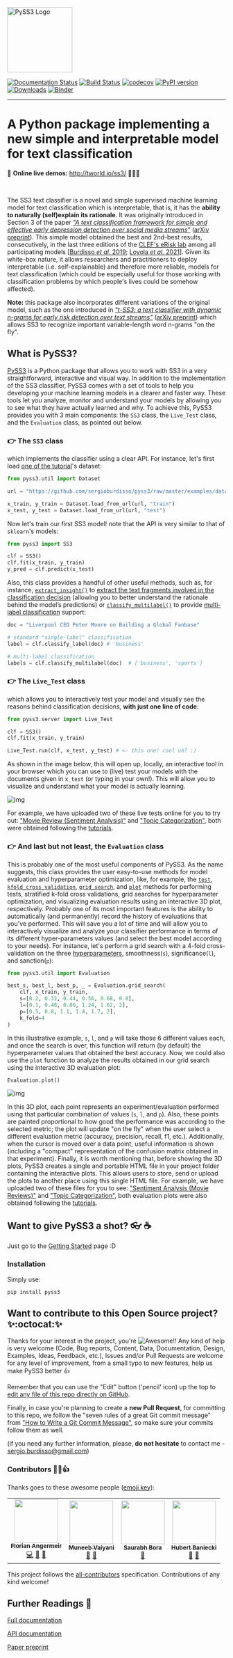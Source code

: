 <img src="https://raw.githubusercontent.com/sergioburdisso/pyss3/master/docs/_static/ss3_logo_banner.png" alt="PySS3 Logo" title="PySS3" height="150" />

[![Documentation Status](https://readthedocs.org/projects/pyss3/badge/?version=latest)](http://pyss3.readthedocs.io/en/latest/?badge=latest)
[![Build Status](https://api.travis-ci.com/sergioburdisso/pyss3.svg?branch=master)](https://app.travis-ci.com/github/sergioburdisso/pyss3)
[![codecov](https://codecov.io/gh/sergioburdisso/pyss3/branch/master/graph/badge.svg)](https://codecov.io/gh/sergioburdisso/pyss3)
[![PyPI version](https://badge.fury.io/py/pyss3.svg)](https://badge.fury.io/py/pyss3)
[![Downloads](https://pepy.tech/badge/pyss3)](https://pepy.tech/project/pyss3)
[![Binder](https://mybinder.org/badge_logo.svg)](https://mybinder.org/v2/gh/sergioburdisso/pyss3/master?filepath=examples)

---

# A Python package implementing a new simple and interpretable model for text classification

:sushi: **Online live demos:** http://tworld.io/ss3/ :icecream::ice_cream::cake:

<br>

The SS3 text classifier is a novel and simple supervised machine learning model for text classification which is interpretable, that is, it has the **ability to naturally (self)explain its rationale**. It was originally introduced in Section 3 of the paper _["A text classification framework for simple and effective early depression detection over social media streams"](https://dx.doi.org/10.1016/j.eswa.2019.05.023)_ ([arXiv preprint](https://arxiv.org/abs/1905.08772)).
This simple model obtained the best and 2nd-best results, consecutively, in the last three editions of the [CLEF's eRisk lab](https://erisk.irlab.org/) among all participating models [[Burdisso *et al.* 2019](http://ceur-ws.org/Vol-2380/paper_103.pdf); [Loyola *et al.* 2021](http://ceur-ws.org/Vol-2936/paper-81.pdf)].
Given its white-box nature, it allows researchers and practitioners to deploy interpretable (i.e. self-explainable) and therefore more reliable, models for text classification (which could be especially useful for those working with classification problems by which people's lives could be somehow affected).

**Note:** this package also incorporates different variations of the original model, such as the one introduced in _["t-SS3: a text classifier with dynamic n-grams for early risk detection over text streams"](https://doi.org/10.1016/j.patrec.2020.07.001)_ ([arXiv preprint](https://arxiv.org/abs/1911.06147)) which allows SS3 to recognize important variable-length word n-grams "on the fly".

## What is PySS3?

[PySS3](https://github.com/sergioburdisso/pyss3) is a Python package that allows you to work with SS3 in a very straightforward, interactive and visual way. In addition to the implementation of the SS3 classifier, PySS3 comes with a set of tools to help you developing your machine learning models in a clearer and faster way. These tools let you analyze, monitor and understand your models by allowing you to see what they have actually learned and why. To achieve this, PySS3 provides you with 3  main components: the ``SS3`` class, the ``Live_Test`` class, and the ``Evaluation`` class, as pointed out below.


### :point_right: The ``SS3`` class

which implements the classifier using a clear API. For instance, let's first load [one of the tutorial](https://pyss3.rtfd.io/en/latest/tutorials/movie-review.html)'s dataset:

```python
from pyss3.util import Dataset

url = "https://github.com/sergioburdisso/pyss3/raw/master/examples/datasets/movie_review.zip"

x_train, y_train = Dataset.load_from_url(url, "train")
x_test, y_test = Dataset.load_from_url(url, "test")
```

Now let's train our first SS3 model! note that the API is very similar to that of `sklearn`'s models:

````python
from pyss3 import SS3

clf = SS3()
clf.fit(x_train, y_train)
y_pred = clf.predict(x_test)
````

Also, this class provides a handful of other useful methods, such as, for instance, [``extract_insight()``](https://pyss3.rtfd.io/en/latest/api/index.html#pyss3.SS3.extract_insight) to [extract the text fragments involved in the classification decision](https://pyss3.readthedocs.io/en/latest/tutorials/extract-insight.html) (allowing you to better understand the rationale behind the model’s predictions) or [``classify_multilabel()``](https://pyss3.rtfd.io/en/latest/api/index.html#pyss3.SS3.classify_multilabel) to provide [multi-label classification](https://en.wikipedia.org/wiki/Multi-label_classification) support: 

````python
doc = "Liverpool CEO Peter Moore on Building a Global Fanbase"

# standard "single-label" classification
label = clf.classify_label(doc) # 'business'

# multi-label classification
labels = clf.classify_multilabel(doc)  # ['business', 'sports']
````

### :point_right: The ``Live_Test`` class

which allows you to interactively test your model and visually see the reasons behind classification decisions, **with just one line of code**:
```python
from pyss3.server import Live_Test

clf = SS3()
clf.fit(x_train, y_train)

Live_Test.run(clf, x_test, y_test) # <- this one! cool uh? :)
```
As shown in the image below, this will open up, locally, an interactive tool in your browser which you can use to (live) test your models with the documents given in `x_test` (or typing in your own!). This will allow you to visualize and understand what your model is actually learning.

![img](https://raw.githubusercontent.com/sergioburdisso/pyss3/master/docs/_static/ss3_live_test.gif)

For example, we have uploaded two of these live tests online for you to try out: ["Movie Review (Sentiment Analysis)"](http://tworld.io/ss3/live_test_online/#30305) and ["Topic Categorization"](http://tworld.io/ss3/live_test_online/#30303), both were obtained following the [tutorials](https://pyss3.readthedocs.io/en/latest/user_guide/getting-started.html#tutorials).

### :point_right: And last but not least, the ``Evaluation`` class

This is probably one of the most useful components of PySS3. As the name suggests, this class provides the user easy-to-use methods for model evaluation and hyperparameter optimization, like, for example, the [``test``](https://pyss3.readthedocs.io/en/latest/api/index.html#pyss3.util.Evaluation.test), [``kfold_cross_validation``](https://pyss3.readthedocs.io/en/latest/api/index.html#pyss3.util.Evaluation.kfold_cross_validation), [``grid_search``](https://pyss3.readthedocs.io/en/latest/api/index.html#pyss3.util.Evaluation.grid_search), and [``plot``](https://pyss3.readthedocs.io/en/latest/api/index.html#pyss3.util.Evaluation.plot) methods for performing tests, stratified k-fold cross validations, grid searches for hyperparameter optimization, and visualizing evaluation results using an interactive 3D plot, respectively. Probably one of its most important features is the ability to automatically (and permanently) record the history of evaluations that you've performed. This will save you a lot of time and will allow you to interactively visualize and analyze your classifier performance in terms of its different hyper-parameters values (and select the best model according to your needs). For instance, let's perform a grid search with a 4-fold cross-validation on the three [hyperparameters](https://pyss3.rtfd.io/en/latest/user_guide/ss3-classifier.html#hyperparameters), smoothness(`s`), significance(`l`), and sanction(`p`):

```python
from pyss3.util import Evaluation

best_s, best_l, best_p, _ = Evaluation.grid_search(
    clf, x_train, y_train,
    s=[0.2, 0.32, 0.44, 0.56, 0.68, 0.8],
    l=[0.1, 0.48, 0.86, 1.24, 1.62, 2],
    p=[0.5, 0.8, 1.1, 1.4, 1.7, 2],
    k_fold=4
)
```
In this illustrative example, `s`, `l`, and `p` will take those 6 different values each, and once the search is over, this function will return (by default) the hyperparameter values that obtained the best accuracy.
Now, we could also use the ``plot`` function to analyze the results obtained in our grid search using the interactive 3D evaluation plot:

```python
Evaluation.plot()
```

![img](https://raw.githubusercontent.com/sergioburdisso/pyss3/master/docs/_static/plot_evaluations.gif)

In this 3D plot, each point represents an experiment/evaluation performed using that particular combination of values (`s`, `l`, and `p`). Also, these points are painted proportional to how good the performance was according to the selected metric; the plot will update "on the fly" when the user select a different evaluation metric (accuracy, precision, recall, f1, etc.). Additionally, when the cursor is moved over a data point, useful information is shown (including a "compact" representation of the confusion matrix obtained in that experiment). Finally, it is worth mentioning that, before showing the 3D plots, PySS3 creates a single and portable HTML file in your project folder containing the interactive plots. This allows users to store, send or upload the plots to another place using this single HTML file. For example, we have uploaded two of these files for you to see: ["Sentiment Analysis (Movie Reviews)"](https://pyss3.readthedocs.io/en/latest/_static/ss3_model_evaluation[movie_review_3grams].html) and ["Topic Categorization"](https://pyss3.readthedocs.io/en/latest/_static/ss3_model_evaluation[topic_categorization_3grams].html), both evaluation plots were also obtained following the [tutorials](https://pyss3.readthedocs.io/en/latest/user_guide/getting-started.html#tutorials).


## Want to give PySS3 a shot? :eyeglasses: :coffee:

Just go to the [Getting Started](https://pyss3.readthedocs.io/en/latest/user_guide/getting-started.html) page :D

### Installation


Simply use:
```console
pip install pyss3
```

## Want to contribute to this Open Source project? :sparkles::octocat::sparkles:

Thanks for your interest in the project, you're ![Awesome](https://cdn.rawgit.com/sindresorhus/awesome/d7305f38d29fed78fa85652e3a63e154dd8e8829/media/badge.svg)!!
Any kind of help is very welcome (Code, Bug reports, Content, Data, Documentation, Design, Examples, Ideas, Feedback, etc.),  Issues and/or Pull Requests are welcome for any level of improvement, from a small typo to new features, help us make PySS3 better :+1:

Remember that you can use the "Edit" button ('pencil' icon) up the top to [edit any file of this repo directly on GitHub](https://help.github.com/en/github/managing-files-in-a-repository/editing-files-in-your-repository).

Finally, in case you're planning to create a **new Pull Request**, for committing to this repo, we follow the "seven rules of a great Git commit message" from ["How to Write a Git Commit Message"](https://chris.beams.io/posts/git-commit/), so make sure your commits follow them as well.

(if you need any further information, please, **do not hesitate** to contact me - sergio.burdisso@gmail.com)

### Contributors :muscle::sunglasses::+1:

Thanks goes to these awesome people ([emoji key](https://allcontributors.org/docs/en/emoji-key)):

<!-- ALL-CONTRIBUTORS-LIST:START - Do not remove or modify this section -->
<!-- prettier-ignore-start -->
<!-- markdownlint-disable -->
<table>
  <tr>
    <td align="center"><a href="http://angermeir.me/"><img src="https://avatars3.githubusercontent.com/u/16398152?v=4?s=100" width="100px;" alt=""/><br /><sub><b>Florian Angermeir</b></sub></a><br /><a href="https://github.com/sergioburdisso/pyss3/commits?author=angrymeir" title="Code">💻</a> <a href="#ideas-angrymeir" title="Ideas, Planning, & Feedback">🤔</a> <a href="#data-angrymeir" title="Data">🔣</a></td>
    <td align="center"><a href="https://www.linkedin.com/in/muneebvaiyani/"><img src="https://avatars3.githubusercontent.com/u/36028992?v=4?s=100" width="100px;" alt=""/><br /><sub><b>Muneeb Vaiyani</b></sub></a><br /><a href="#ideas-Vaiyani" title="Ideas, Planning, & Feedback">🤔</a> <a href="#data-Vaiyani" title="Data">🔣</a></td>
    <td align="center"><a href="https://www.saurabhbora.com"><img src="https://avatars2.githubusercontent.com/u/29205181?v=4?s=100" width="100px;" alt=""/><br /><sub><b>Saurabh Bora</b></sub></a><br /><a href="#ideas-enthussb" title="Ideas, Planning, & Feedback">🤔</a></td>
    <td align="center"><a href="https://hbaniecki.com"><img src="https://avatars.githubusercontent.com/u/32574004?v=4?s=100" width="100px;" alt=""/><br /><sub><b>Hubert Baniecki</b></sub></a><br /><a href="#ideas-hbaniecki" title="Ideas, Planning, & Feedback">🤔</a> <a href="https://github.com/sergioburdisso/pyss3/commits?author=hbaniecki" title="Documentation">📖</a></td>
  </tr>
</table>

<!-- markdownlint-restore -->
<!-- prettier-ignore-end -->

<!-- ALL-CONTRIBUTORS-LIST:END -->

This project follows the [all-contributors](https://github.com/all-contributors/all-contributors) specification. Contributions of any kind welcome!

## Further Readings :scroll:


[Full documentation](https://pyss3.readthedocs.io)

[API documentation](https://pyss3.readthedocs.io/en/latest/api/)

[Paper preprint](https://arxiv.org/abs/1912.09322)
